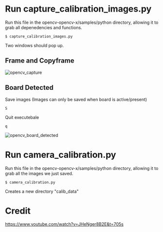 # Run capture_calibration_images.py

Run this file in the opencv-opencv-x/samples/python directory, allowing it to grab all depenedencies and functions.
```
$ capture_calibration_images.py
```
Two windows should pop up.
## Frame and Copyframe
![opencv_capture](https://github.com/mlopez96/OpenCV/assets/26072511/5b243815-e100-4a92-906b-6da878e68d9c)

## Board Detected
Save images (Images can only be saved when board is active/present)
```
S
```

Quit executebale
```
q
```  
![opencv_board_detected](https://github.com/mlopez96/OpenCV/assets/26072511/5e49d454-5c3f-415d-9374-c3d6e5dcc62b)

# Run camera_calibration.py
Run this file in the opencv-opencv-x/samples/python directory, allowing it to grab all the images we just saved.
```
$ camera_calibration.py
```

Creates a new directory "calib_data" 

# Credit
https://www.youtube.com/watch?v=JHeNger8B2E&t=705s  
